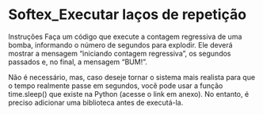 # Softex_Executar laços de repetição 


Instruções
Faça um código que execute a contagem regressiva de uma bomba, informando o número de segundos para explodir. Ele deverá mostrar a mensagem “iniciando contagem
regressiva”, os segundos passados e, no final, a mensagem “BUM!”.

Não é necessário, mas, caso deseje tornar o sistema mais realista para que o tempo realmente passe em segundos, você pode usar a função time.sleep() que existe 
na Python (acesse o link em anexo). No entanto, é preciso adicionar uma biblioteca antes de executá-la. 

